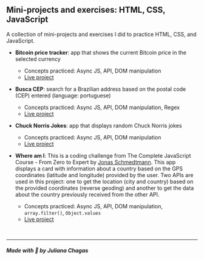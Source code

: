 ## Mini-projects and exercises: HTML, CSS, JavaScript

A collection of mini-projects and exercises I did to practice HTML, CSS, and JavaScript.

- **Bitcoin price tracker**: app that shows the current Bitcoin price in the selected currency

  - Concepts practiced: Async JS, API, DOM manipulation
  - [Live project](https://codepen.io/julianachagas/full/ExEmWaO)

- **Busca CEP**: search for a Brazilian address based on the postal code (CEP) entered (language: portuguese)
  - Concepts practiced: Async JS, API, DOM manipulation, Regex
  - [Live project](https://codepen.io/julianachagas/full/oNqWZbK)
- **Chuck Norris Jokes**: app that displays random Chuck Norris jokes
  - Concepts practiced: Async JS, API, DOM manipulation
  - [Live project](https://codepen.io/julianachagas/full/rNdmyxZ)
- **Where am I**: This is a coding challenge from The Complete JavaScript Course - From Zero to Expert by [Jonas Schmedtmann](https://www.udemy.com/course/the-complete-javascript-course/). This app displays a card with information about a country based on the GPS coordinates (latitude and longitude) provided by the user. Two APIs are used in this project: one to get the location (city and country) based on the provided coordinates (reverse geoding) and another to get the data about the country previously received from the other API.
  - Concepts practiced: Async JS, API, DOM manipulation, `array.filter()`, `Object.values`
  - [Live project](https://codepen.io/julianachagas/full/gOeRymp)

<br>

---

##### Made with 💜 by Juliana Chagas
